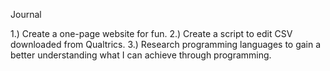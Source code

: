 Journal

1.) Create a one-page website for fun.
2.) Create a script to edit CSV downloaded from Qualtrics.
3.) Research programming languages to gain a better understanding what I can achieve through programming.